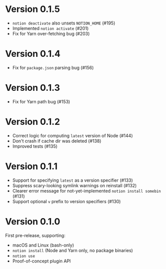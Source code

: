 # Version 0.1.5

- `notion deactivate` also unsets `NOTION_HOME` (#195)
- Implemented `notion activate` (#201)
- Fix for Yarn over-fetching bug (#203)

# Version 0.1.4

- Fix for `package.json` parsing bug (#156)

# Version 0.1.3

- Fix for Yarn path bug (#153)

# Version 0.1.2

- Correct logic for computing `latest` version of Node (#144)
- Don't crash if cache dir was deleted (#138)
- Improved tests (#135)

# Version 0.1.1

- Support for specifying `latest` as a version specifier (#133)
- Suppress scary-looking symlink warnings on reinstall (#132)
- Clearer error message for not-yet-implemented `notion install somebin` (#131)
- Support optional `v` prefix to version specifiers (#130)

# Version 0.1.0

First pre-release, supporting:

- macOS and Linux (bash-only)
- `notion install` (Node and Yarn only, no package binaries)
- `notion use`
- Proof-of-concept plugin API
